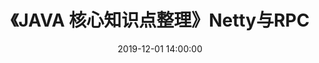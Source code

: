 ---
title: 《JAVA 核心知识点整理》Netty与RPC
date: 2019-12-01 14:00:00
tag: 
  - JAVA核心知识点整理
  - hide
categories:
  - 读书笔记
  - JAVA核心知识点整理
---